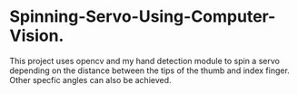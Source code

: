 # Spinning-Servo-Using-Computer-Vision.
This project uses opencv and my hand detection module to spin a servo depending on the distance between the tips of the thumb and index finger. Other specfic angles can also be achieved.
